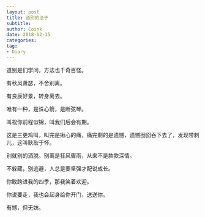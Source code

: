 ```yaml
---
layout: post
title: 道别的法子
subtitle: 
author: Coink
date: 2018-12-15
categories:
tag:
- Diary
---
```




道别是们学问，方法也千奇百怪。



有秋风萧瑟，不舍别离。



有良辰好景，转身离去。



唯有一种，是诛心箭，是断弦琴。



叫祝你前程似锦，叫我们后会有期。



这是三更鸡叫，叫完是揪心的痛，痛完剩的是遗憾，遗憾囫囵吞下去了，发现带刺儿，这叫耿耿于怀。



别就别的洒脱。别离是狂风骤雨，从来不是款款深情。



不躲藏，别逃避，人总是要坚强才配说成长。



你敢跨进我的四季，那我笑着欢迎。



你说要走，我也会起身给你开门，送送你。



有憾，但无妨。




